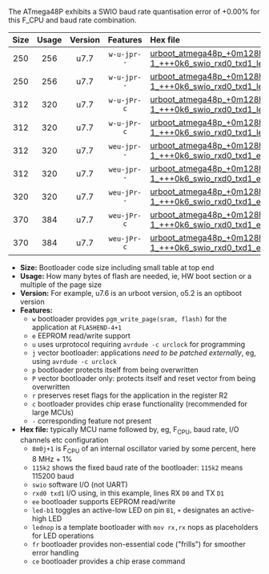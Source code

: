 The ATmega48P exhibits a SWIO baud rate quantisation error of +0.00% for this F_CPU and baud rate combination.

|Size|Usage|Version|Features|Hex file|
|:-:|:-:|:-:|:-:|:--|
|250|256|u7.7|`w-u-jpr--`|[urboot_atmega48p_+0m128h-1_+++0k6_swio_rxd0_txd1_led+b5.hex](https://raw.githubusercontent.com/stefanrueger/urboot.hex/main/mcus/atmega48p/internal_oscillator/fcpu_+0m128h-1/br_+++0k6/urboot_atmega48p_+0m128h-1_+++0k6_swio_rxd0_txd1_led+b5.hex)|
|250|256|u7.7|`w-u-jpr--`|[urboot_atmega48p_+0m128h-1_+++0k6_swio_rxd0_txd1_lednop.hex](https://raw.githubusercontent.com/stefanrueger/urboot.hex/main/mcus/atmega48p/internal_oscillator/fcpu_+0m128h-1/br_+++0k6/urboot_atmega48p_+0m128h-1_+++0k6_swio_rxd0_txd1_lednop.hex)|
|312|320|u7.7|`w-u-jPr-c`|[urboot_atmega48p_+0m128h-1_+++0k6_swio_rxd0_txd1_led+b5_fr_ce.hex](https://raw.githubusercontent.com/stefanrueger/urboot.hex/main/mcus/atmega48p/internal_oscillator/fcpu_+0m128h-1/br_+++0k6/urboot_atmega48p_+0m128h-1_+++0k6_swio_rxd0_txd1_led+b5_fr_ce.hex)|
|312|320|u7.7|`w-u-jPr-c`|[urboot_atmega48p_+0m128h-1_+++0k6_swio_rxd0_txd1_lednop_fr_ce.hex](https://raw.githubusercontent.com/stefanrueger/urboot.hex/main/mcus/atmega48p/internal_oscillator/fcpu_+0m128h-1/br_+++0k6/urboot_atmega48p_+0m128h-1_+++0k6_swio_rxd0_txd1_lednop_fr_ce.hex)|
|312|320|u7.7|`weu-jpr--`|[urboot_atmega48p_+0m128h-1_+++0k6_swio_rxd0_txd1_ee_led+b5.hex](https://raw.githubusercontent.com/stefanrueger/urboot.hex/main/mcus/atmega48p/internal_oscillator/fcpu_+0m128h-1/br_+++0k6/urboot_atmega48p_+0m128h-1_+++0k6_swio_rxd0_txd1_ee_led+b5.hex)|
|312|320|u7.7|`weu-jpr--`|[urboot_atmega48p_+0m128h-1_+++0k6_swio_rxd0_txd1_ee_lednop.hex](https://raw.githubusercontent.com/stefanrueger/urboot.hex/main/mcus/atmega48p/internal_oscillator/fcpu_+0m128h-1/br_+++0k6/urboot_atmega48p_+0m128h-1_+++0k6_swio_rxd0_txd1_ee_lednop.hex)|
|320|320|u7.7|`weu-jPr--`|[urboot_atmega48p_+0m128h-1_+++0k6_swio_rxd0_txd1_ee.hex](https://raw.githubusercontent.com/stefanrueger/urboot.hex/main/mcus/atmega48p/internal_oscillator/fcpu_+0m128h-1/br_+++0k6/urboot_atmega48p_+0m128h-1_+++0k6_swio_rxd0_txd1_ee.hex)|
|370|384|u7.7|`weu-jPr-c`|[urboot_atmega48p_+0m128h-1_+++0k6_swio_rxd0_txd1_ee_led+b5_fr_ce.hex](https://raw.githubusercontent.com/stefanrueger/urboot.hex/main/mcus/atmega48p/internal_oscillator/fcpu_+0m128h-1/br_+++0k6/urboot_atmega48p_+0m128h-1_+++0k6_swio_rxd0_txd1_ee_led+b5_fr_ce.hex)|
|370|384|u7.7|`weu-jPr-c`|[urboot_atmega48p_+0m128h-1_+++0k6_swio_rxd0_txd1_ee_lednop_fr_ce.hex](https://raw.githubusercontent.com/stefanrueger/urboot.hex/main/mcus/atmega48p/internal_oscillator/fcpu_+0m128h-1/br_+++0k6/urboot_atmega48p_+0m128h-1_+++0k6_swio_rxd0_txd1_ee_lednop_fr_ce.hex)|

- **Size:** Bootloader code size including small table at top end
- **Usage:** How many bytes of flash are needed, ie, HW boot section or a multiple of the page size
- **Version:** For example, u7.6 is an urboot version, o5.2 is an optiboot version
- **Features:**
  + `w` bootloader provides `pgm_write_page(sram, flash)` for the application at `FLASHEND-4+1`
  + `e` EEPROM read/write support
  + `u` uses urprotocol requiring `avrdude -c urclock` for programming
  + `j` vector bootloader: applications *need to be patched externally*, eg, using `avrdude -c urclock`
  + `p` bootloader protects itself from being overwritten
  + `P` vector bootloader only: protects itself and reset vector from being overwritten
  + `r` preserves reset flags for the application in the register R2
  + `c` bootloader provides chip erase functionality (recommended for large MCUs)
  + `-` corresponding feature not present
- **Hex file:** typically MCU name followed by, eg, F<sub>CPU</sub>, baud rate, I/O channels etc configuration
  + `8m0j+1` is F<sub>CPU</sub> of an internal oscillator varied by some percent, here 8 MHz + 1%
  + `115k2` shows the fixed baud rate of the bootloader: `115k2` means 115200 baud
  + `swio` software I/O (not UART)
  + `rxd0 txd1` I/O using, in this example, lines RX `D0` and TX `D1`
  + `ee` bootloader supports EEPROM read/write
  + `led-b1` toggles an active-low LED on pin `B1`, `+` designates an active-high LED
  + `lednop` is a template bootloader with `mov rx,rx` nops as placeholders for LED operations
  + `fr` bootloader provides non-essential code ("frills") for smoother error handling
  + `ce` bootloader provides a chip erase command
